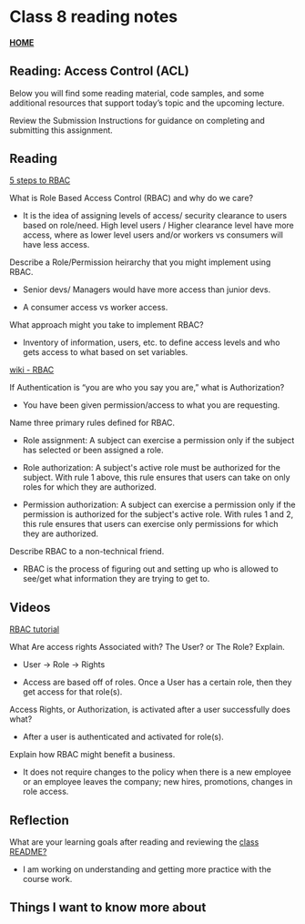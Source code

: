 # Class 8 reading notes

#### [HOME](https://cesarderio.github.io/reading-notes/)

## Reading: Access Control (ACL)

Below you will find some reading material, code samples, and some additional resources that support today’s topic and the upcoming lecture.

Review the Submission Instructions for guidance on completing and submitting this assignment.

## Reading

[5 steps to RBAC](https://www.csoonline.com/article/3060780/security/5-steps-to-simple-role-based-access-control.html)

What is Role Based Access Control (RBAC) and why do we care?

* It is the idea of assigning levels of access/ security clearance to users based on role/need. High level users / Higher clearance level have more access, where as lower level users and/or workers vs consumers will have less access.

Describe a Role/Permission heirarchy that you might implement using RBAC.

* Senior devs/ Managers would have more access than junior devs.

* A consumer access vs worker access.

What approach might you take to implement RBAC?

* Inventory of information, users, etc. to define access levels and who gets access to what based on set variables.

[wiki - RBAC](https://en.wikipedia.org/wiki/Role-based_access_control)

If Authentication is “you are who you say you are,” what is Authorization?

* You have been given permission/access to what you are requesting.

Name three primary rules defined for RBAC.

* Role assignment:
    A subject can exercise a permission only if the subject has selected or been assigned a role.

* Role authorization:
    A subject's active role must be authorized for the subject. With rule 1 above, this rule ensures that users can take on only roles for which they are authorized.

* Permission authorization:
    A subject can exercise a permission only if the permission is authorized for the subject's active role. With rules 1 and 2, this rule ensures that users can exercise only permissions for which they are authorized.

Describe RBAC to a non-technical friend.

* RBAC is the process of figuring out and setting up who is allowed to see/get what information they are trying to get to.

## Videos

[RBAC tutorial](https://www.youtube.com/watch?v=C4NP8Eon3cA)

What Are access rights Associated with? The User? or The Role? Explain.

* User -> Role -> Rights

* Access are based off of roles. Once a User has a certain role, then they get access for that role(s).

Access Rights, or Authorization, is activated after a user successfully does what?

* After a user is authenticated and activated for role(s).

Explain how RBAC might benefit a business.

* It does not require changes to the policy when there is a new employee or an employee leaves the company; new hires, promotions, changes in role access.

## Reflection

What are your learning goals after reading and reviewing the [class README?](https://codefellows.github.io/code-401-javascript-guide/curriculum/class-08/)

* I am working on understanding and getting more practice with the course work.

## Things I want to know more about
